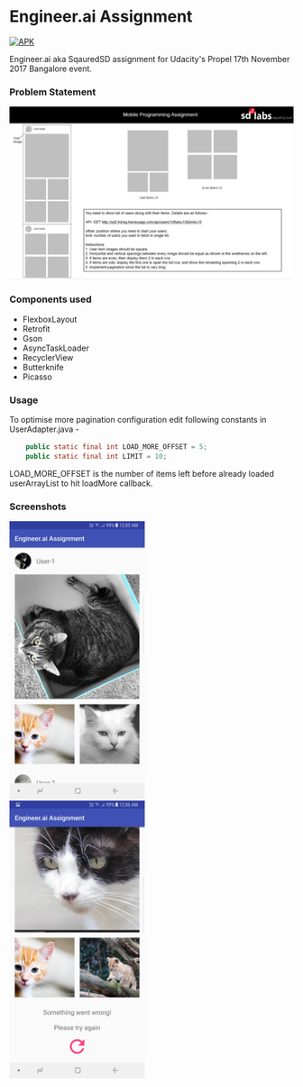 # Engineer.ai Assignment

[![APK](https://img.shields.io/badge/Download%20APK-v1.0-brightgreen.svg)](https://github.com/hrishikesh-kadam/engineer.ai-assignment/raw/master/Engineer.ai%20Assignment.apk)

Engineer.ai aka SqauredSD assignment for Udacity's Propel 17th November 2017 Bangalore event.

### Problem Statement

<img src="https://github.com/hrishikesh-kadam/engineer.ai-assignment/raw/master/screenshots/Engineer.ai%20Assignment%20-%20Problem%20Statement.jpg">

### Components used
- FlexboxLayout
- Retrofit
- Gson
- AsyncTaskLoader
- RecyclerView
- Butterknife
- Picasso

### Usage

To optimise more pagination configuration edit following constants in UserAdapter.java -

```java
    public static final int LOAD_MORE_OFFSET = 5;
    public static final int LIMIT = 10;
```

LOAD_MORE_OFFSET is the number of items left before already loaded userArrayList to hit loadMore callback.

### Screenshots

<img src="https://github.com/hrishikesh-kadam/engineer.ai-assignment/raw/master/screenshots/Screenshot_20171126-000519.jpg" width="240" height="493">&nbsp;&nbsp;&nbsp;&nbsp;&nbsp;&nbsp;&nbsp;&nbsp;<img src="https://github.com/hrishikesh-kadam/engineer.ai-assignment/raw/master/screenshots/Screenshot_20171126-000605.jpg" width="240" height="493">